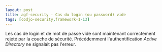 ```yaml
---
layout: post
title: agf-security - Cas du login (ou password) vide
tags: [codjo-security,framework-1-13]
---
```

Les cas de login et de mot de passe vide sont maintenant correctement rejeté par la couche de sécurité. Précédemment l'authentification _Active Directory_ ne signalait pas l'erreur.